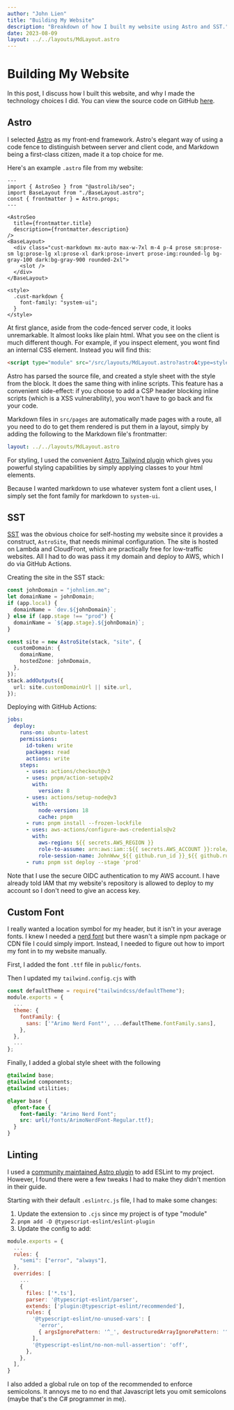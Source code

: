 ```yaml
---
author: "John Lien"
title: "Building My Website"
description: "Breakdown of how I built my website using Astro and SST."
date: 2023-08-09
layout: ../../layouts/MdLayout.astro
---
```


# Building My Website

In this post, I discuss how I built this website, and why I made the technology choices I did. You can view the source code on GitHub [here](https://github.com/jglien/www).

## Astro

I selected [Astro](https://astro.build/) as my front-end framework. Astro's elegant way of using a code fence to distinguish between server and client code, and Markdown being a first-class citizen, made it a top choice for me.

Here's an example `.astro` file from my website:

```astro
---
import { AstroSeo } from "@astrolib/seo";
import BaseLayout from "./BaseLayout.astro";
const { frontmatter } = Astro.props;
---

<AstroSeo
  title={frontmatter.title}
  description={frontmatter.description}
/>
<BaseLayout>
  <div class="cust-markdown mx-auto max-w-7xl m-4 p-4 prose sm:prose-sm lg:prose-lg xl:prose-xl dark:prose-invert prose-img:rounded-lg bg-gray-100 dark:bg-gray-900 rounded-2xl">
    <slot />
  </div>
</BaseLayout>

<style>
  .cust-markdown {
    font-family: "system-ui";
  }
</style>
```

At first glance, aside from the code-fenced server code, it looks unremarkable. It almost looks like plain html. What you see on the client is much different though. For example, if you inspect element, you wont find an internal CSS element. Instead you will find this:

```html
<script type="module" src="/src/layouts/MdLayout.astro?astro&type=style&index=0&lang.css"></script>
```

Astro has parsed the source file, and created a style sheet with the style from the block. It does the same thing with inline scripts. This feature has a convenient side-effect: if you choose to add a CSP header blocking inline scripts (which is a XSS vulnerability), you won't have to go back and fix your code.

Markdown files in `src/pages` are automatically made pages with a route, all you need to do to get them rendered is put them in a layout, simply by adding the following to the Markdown file's frontmatter:

```yml
layout: ../../layouts/MdLayout.astro
```

For styling, I used the convenient [Astro Tailwind plugin](https://tailwindcss.com/docs/typography-plugin) which gives you powerful styling capabilities by simply applying classes to your html elements.

Because I wanted markdown to use whatever system font a client uses, I simply set the font family for markdown to `system-ui`.

## SST

[SST](https://sst.dev) was the obvious choice for self-hosting my website since it provides a construct, `AstroSite`, that needs minimal configuration. The site is hosted on Lambda and CloudFront, which are practically free for low-traffic websites. All I had to do was pass it my domain and deploy to AWS, which I do via GitHub Actions.

Creating the site in the SST stack:

```ts
const johnDomain = "johnlien.me";
let domainName = johnDomain;
if (app.local) {
  domainName = `dev.${johnDomain}`;
} else if (app.stage !== "prod") {
  domainName = `${app.stage}.${johnDomain}`;
}

const site = new AstroSite(stack, "site", {
  customDomain: {
    domainName,
    hostedZone: johnDomain,
  },
});
stack.addOutputs({
  url: site.customDomainUrl || site.url,
});
```

Deploying with GitHub Actions:

```yml
jobs:
  deploy:
    runs-on: ubuntu-latest
    permissions:
      id-token: write
      packages: read
      actions: write
    steps:
      - uses: actions/checkout@v3
      - uses: pnpm/action-setup@v2
        with:
          version: 8
      - uses: actions/setup-node@v3
        with:
          node-version: 18
          cache: pnpm
      - run: pnpm install --frozen-lockfile
      - uses: aws-actions/configure-aws-credentials@v2
        with:
          aws-region: ${{ secrets.AWS_REGION }}
          role-to-assume: arn:aws:iam::${{ secrets.AWS_ACCOUNT }}:role/gh-actions
          role-session-name: JohnWww_${{ github.run_id }}_${{ github.run_attempt }}
      - run: pnpm sst deploy --stage 'prod'
```

Note that I use the secure OIDC authentication to my AWS account. I have already told IAM that my website's repository is allowed to deploy to my account so I don't need to give an access key.

## Custom Font

I really wanted a location symbol for my header, but it isn't in your average fonts. I knew I needed a [nerd font](https://www.nerdfonts.com/) but there wasn't a simple npm package or CDN file I could simply import. Instead, I needed to figure out how to import my font in to my website manually.

First, I added the font `.ttf` file in `public/fonts`.

Then I updated my `tailwind.config.cjs` with

```js
const defaultTheme = require("tailwindcss/defaultTheme");
module.exports = {
  ...
  theme: {
    fontFamily: {
      sans: ['"Arimo Nerd Font"', ...defaultTheme.fontFamily.sans],
    },
  },
  ...
};
```

Finally, I added a global style sheet with the following

```css
@tailwind base;
@tailwind components;
@tailwind utilities;

@layer base {
  @font-face {
    font-family: "Arimo Nerd Font";
    src: url(/fonts/ArimoNerdFont-Regular.ttf);
  }
}
```

## Linting

I used a [community maintained Astro plugin](https://ota-meshi.github.io/eslint-plugin-astro/user-guide/) to add ESLint to my project. However, I found there were a few tweaks I had to make they didn't mention in their guide.

Starting with their default `.eslintrc.js` file, I had to make some changes:

1. Update the extension to `.cjs` since my project is of type "module"
2. `pnpm add -D @typescript-eslint/eslint-plugin`
3. Update the config to add:

```js
module.exports = {
  ...
  rules: {
    "semi": ["error", "always"],
  },
  overrides: [
    ...
    {
      files: ['*.ts'],
      parser: '@typescript-eslint/parser',
      extends: ['plugin:@typescript-eslint/recommended'],
      rules: {
        '@typescript-eslint/no-unused-vars': [
          'error',
          { argsIgnorePattern: '^_', destructuredArrayIgnorePattern: '^_' },
        ],
        '@typescript-eslint/no-non-null-assertion': 'off',
      },
    },
  ],
}
```

I also added a global rule on top of the recommended to enforce semicolons. It annoys me to no end that Javascript lets you omit semicolons (maybe that's the C# programmer in me).

